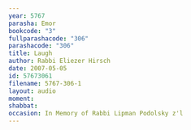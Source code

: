 ```yaml
---
year: 5767
parasha: Emor
bookcode: "3"
fullparashacode: "306"
parashacode: "306"
title: Laugh
author: Rabbi Eliezer Hirsch
date: 2007-05-05
id: 57673061
filename: 5767-306-1
layout: audio
moment: 
shabbat: 
occasion: In Memory of Rabbi Lipman Podolsky z'l
---
```

